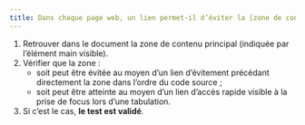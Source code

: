 ```yaml
---
title: Dans chaque page web, un lien permet-il d’éviter la [zone de contenu principal](#zone-de-contenu-principal) ou d’y accéder (hors cas particuliers) ?
---
```


1. Retrouver dans le document la zone de contenu principal (indiquée par l’élément main visible).
2. Vérifier que la zone :
   - soit peut être évitée au moyen d’un lien d’évitement précédant directement la zone dans l’ordre du code source ;
   - soit peut être atteinte au moyen d’un lien d’accès rapide visible à la prise de focus lors d’une tabulation.
3. Si c’est le cas, **le test est validé**.
